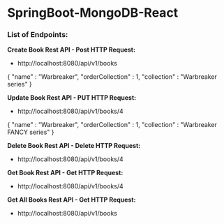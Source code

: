 # SpringBoot-MongoDB-React

<h3>List of Endpoints:</h3>

<b>Create Book Rest API - Post HTTP Request:</b>

- http://localhost:8080/api/v1/books

{
"name" : "Warbreaker",
"orderCollection" : 1,
"collection" : "Warbreaker series"
}

<b>Update Book Rest API - PUT HTTP Request:</b>

- http://localhost:8080/api/v1/books/4

{
"name" : "Warbreaker",
"orderCollection" : 1,
"collection" : "Warbreaker FANCY series"
}

<b>Delete Book Rest API - Delete HTTP Request:</b>

- http://localhost:8080/api/v1/books/4

<b>Get Book Rest API - Get HTTP Request:</b>

- http://localhost:8080/api/v1/books/4

<b>Get All Books Rest API - Get HTTP Request:</b>

- http://localhost:8080/api/v1/books

